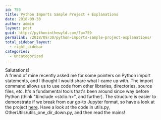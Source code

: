 ```yaml
---
id: 759
title: Python Imports Sample Project + Explanations
date: 2018-09-30
author: admin
layout: post
guid: http://pythoninthewyld.com/?p=759
permalink: /2018/09/30/python-imports-sample-project-explanations/
total_sidebar_layout:
  - right_sidebar
categories:
  - Uncategorized
---
```

Salutations!  
A friend of mine recently asked me for some pointers on Python import statements, and I thought I would share what I came up with. The import command allows us to use code from other libraries, directories, source files, etc. It's a fundamental tools that's been around since way before Python (think "#include <stdio.h>", and further). The structure is easier to demonstrate if we break from our go-to Jupyter format, so have a look at the project [here](https://github.com/sweeney-th/importsExample). Have a look at the code in utils.py, OtherUtils/utils\_one\_dir_down.py, and then read the mains!